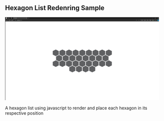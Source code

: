 ## Hexagon List Redenring Sample

![Sample screenshot](./sample-screenshot.png "Sample screenshot")

A hexagon list using javascript to render and place each hexagon in its respective position